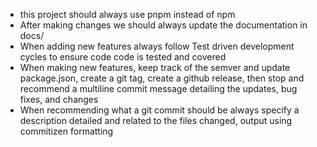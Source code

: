 - this project should always use pnpm instead of npm
- After making changes we should always update the documentation in docs/
- When adding new features always follow Test driven development cycles to ensure code code is tested and covered
- When making new features, keep track of the semver and update package.json, create a git tag, create a github release, then stop and recommend a multiline commit message detailing the updates, bug fixes, and changes
- When recommending what a git commit should be always specify a description detailed and related to the files changed, output using commitizen formatting